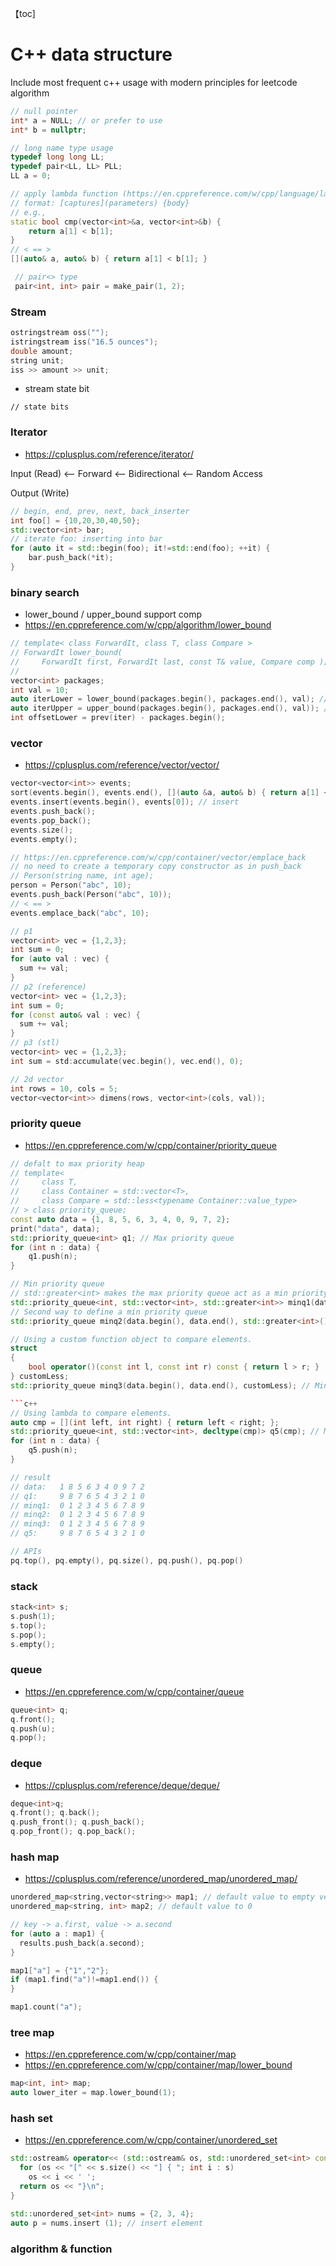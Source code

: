 【toc]

# C++ data structure

Include most frequent c++ usage with modern principles for leetcode algorithm

```c++
// null pointer
int* a = NULL; // or prefer to use 
int* b = nullptr;
```

```c++
// long name type usage
typedef long long LL;
typedef pair<LL, LL> PLL;
LL a = 0;
```

```c++
// apply lambda function (https://en.cppreference.com/w/cpp/language/lambda)
// format: [captures](parameters) {body}
// e.g.,
static bool cmp(vector<int>&a, vector<int>&b) {
    return a[1] < b[1];
}
// < == >
[](auto& a, auto& b) { return a[1] < b[1]; }
```

```c++
 // pair<> type
 pair<int, int> pair = make_pair(1, 2);
```

 
### Stream

```c++
ostringstream oss("");
istringstream iss("16.5 ounces");
double amount;
string unit;
iss >> amount >> unit;
```

- stream state bit

```
// state bits
```


### Iterator

- https://cplusplus.com/reference/iterator/

Input (Read)    <-- Forward   <-- Bidirectional  <-- Random Access

Output (Write)

```c++
// begin, end, prev, next, back_inserter
int foo[] = {10,20,30,40,50};
std::vector<int> bar;
// iterate foo: inserting into bar
for (auto it = std::begin(foo); it!=std::end(foo); ++it) {
    bar.push_back(*it);
}
```


### binary search 

- lower_bound / upper_bound support comp
- https://en.cppreference.com/w/cpp/algorithm/lower_bound

```c++
// template< class ForwardIt, class T, class Compare >
// ForwardIt lower_bound(
//     ForwardIt first, ForwardIt last, const T& value, Compare comp );
// 
vector<int> packages;
int val = 10;
auto iterLower = lower_bound(packages.begin(), packages.end(), val); // the first iterator >= val
auto iterUpper = upper_bound(packages.begin(), packages.end(), val)); // the first iterator > val
int offsetLower = prev(iter) - packages.begin();
```


### vector 
- https://cplusplus.com/reference/vector/vector/

```c++
vector<vector<int>> events;
sort(events.begin(), events.end(), [](auto &a, auto& b) { return a[1] < b[1]; }); // sorting by index 1
events.insert(events.begin(), events[0]); // insert
events.push_back(); 
events.pop_back();
events.size();
events.empty();
```

```c++
// https://en.cppreference.com/w/cpp/container/vector/emplace_back
// no need to create a temporary copy constructor as in push_back
// Person(string name, int age);
person = Person("abc", 10);
events.push_back(Person("abc", 10));
// < == >
events.emplace_back("abc", 10);
```

```c++
// p1
vector<int> vec = {1,2,3};
int sum = 0;
for (auto val : vec) {
  sum += val;
}
// p2 (reference)
vector<int> vec = {1,2,3};
int sum = 0;
for (const auto& val : vec) {
  sum += val;
}
// p3 (stl)
vector<int> vec = {1,2,3};
int sum = std:accumulate(vec.begin(), vec.end(), 0);
```

```c++
// 2d vector
int rows = 10, cols = 5;
vector<vector<int>> dimens(rows, vector<int>(cols, val));
```


### priority queue 

- https://en.cppreference.com/w/cpp/container/priority_queue

```c++
// defalt to max priority heap
// template<
//     class T,
//     class Container = std::vector<T>,
//     class Compare = std::less<typename Container::value_type>
// > class priority_queue;
const auto data = {1, 8, 5, 6, 3, 4, 0, 9, 7, 2};
print("data", data);
std::priority_queue<int> q1; // Max priority queue
for (int n : data) {
    q1.push(n);
}
```

```c++
// Min priority queue
// std::greater<int> makes the max priority queue act as a min priority queue
std::priority_queue<int, std::vector<int>, std::greater<int>> minq1(data.begin(), data.end());
// Second way to define a min priority queue
std::priority_queue minq2(data.begin(), data.end(), std::greater<int>());
```

```c++
// Using a custom function object to compare elements.
struct
{
    bool operator()(const int l, const int r) const { return l > r; }
} customLess;
std::priority_queue minq3(data.begin(), data.end(), customLess); // Min priority queue

```c++
// Using lambda to compare elements.
auto cmp = [](int left, int right) { return left < right; };
std::priority_queue<int, std::vector<int>, decltype(cmp)> q5(cmp); // Max priority queue
for (int n : data) {
    q5.push(n);
}

// result
// data:   1 8 5 6 3 4 0 9 7 2
// q1:     9 8 7 6 5 4 3 2 1 0
// minq1:  0 1 2 3 4 5 6 7 8 9
// minq2:  0 1 2 3 4 5 6 7 8 9
// minq3:  0 1 2 3 4 5 6 7 8 9
// q5:     9 8 7 6 5 4 3 2 1 0
```

```c++
// APIs
pq.top(), pq.empty(), pq.size(), pq.push(), pq.pop()
```


### stack

```c++
stack<int> s;
s.push(1);
s.top();
s.pop();
s.empty();
```


### queue 
- https://en.cppreference.com/w/cpp/container/queue

```c++
queue<int> q;
q.front(); 
q.push(u);
q.pop();
```


### deque 
- https://cplusplus.com/reference/deque/deque/

```c++
deque<int>q;
q.front(); q.back();
q.push_front(); q.push_back();
q.pop_front(); q.pop_back();
```







### hash map

- https://cplusplus.com/reference/unordered_map/unordered_map/

```c++
unordered_map<string,vector<string>> map1; // default value to empty vector<stinrg>?
unordered_map<string, int> map2; // default value to 0

// key -> a.first, value -> a.second
for (auto a : map1) { 
  results.push_back(a.second);
}

map1["a"] = {"1","2"};
if (map1.find("a")!=map1.end()) {
}

map1.count("a");
```


### tree map

- https://en.cppreference.com/w/cpp/container/map
- https://en.cppreference.com/w/cpp/container/map/lower_bound

```c++
map<int, int> map;
auto lower_iter = map.lower_bound(1);
```


### hash set

- https://en.cppreference.com/w/cpp/container/unordered_set

```c++
std::ostream& operator<< (std::ostream& os, std::unordered_set<int> const& s) {
  for (os << "[" << s.size() << "] { "; int i : s)
    os << i << ' ';
  return os << "}\n";
}

std::unordered_set<int> nums = {2, 3, 4};
auto p = nums.insert (1); // insert element
```

### algorithm & function









